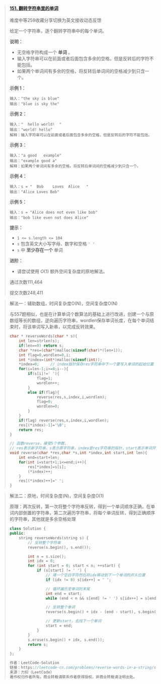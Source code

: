 > #### [151. 翻转字符串里的单词](https://leetcode-cn.com/problems/reverse-words-in-a-string/)
>
> 难度中等259收藏分享切换为英文接收动态反馈
>
> 给定一个字符串，逐个翻转字符串中的每个单词。
>
> **说明：**
>
> - 无空格字符构成一个 **单词** 。
> - 输入字符串可以在前面或者后面包含多余的空格，但是反转后的字符不能包括。
> - 如果两个单词间有多余的空格，将反转后单词间的空格减少到只含一个。
>
>  
>
> **示例 1：**
>
> ```
> 输入："the sky is blue"
> 输出："blue is sky the"
> ```
>
> **示例 2：**
>
> ```
> 输入："  hello world!  "
> 输出："world! hello"
> 解释：输入字符串可以在前面或者后面包含多余的空格，但是反转后的字符不能包括。
> ```
>
> **示例 3：**
>
> ```
> 输入："a good   example"
> 输出："example good a"
> 解释：如果两个单词间有多余的空格，将反转后单词间的空格减少到只含一个。
> ```
>
> **示例 4：**
>
> ```
> 输入：s = "  Bob    Loves  Alice   "
> 输出："Alice Loves Bob"
> ```
>
> **示例 5：**
>
> ```
> 输入：s = "Alice does not even like bob"
> 输出："bob like even not does Alice"
> ```
>
>  
>
> **提示：**
>
> - `1 <= s.length <= 104`
> - `s` 包含英文大小写字母、数字和空格 `' '`
> - `s` 中 **至少存在一个** 单词
>
> 
>
>  
>
> **进阶：**
>
> - 请尝试使用 *O*(1) 额外空间复杂度的原地解法。
>
> 通过次数111,464
>
> 提交次数248,411

> 解法一：辅助数组，时间复杂度O(N)，空间复杂度O(N)
>
> 与557题相似，也是在计算单词个数算法的基础上进行改进，创建一个与原数组等长的数组，逆向遍历字符串，wordlen保存单词长度，在每个单词结束时，将该单词写入新串，以完成反转效果。
>
> ```c
> char * reverseWords(char * s){
>     int len=strlen(s);
>     if(len==0) return s;
>     char *res=(char*)malloc(sizeof(char)*(len+1));
>     int flag=0,wordlen=0,i;
>     int *index=(int*)malloc(sizeof(int));
>     *index=0;		// index指针保存res字符串中下一个要写入单词的起始位置
>     for(i=len-1;i>=0;i--){
>         if(s[i]!=' '){
>             flag=1;
>             wordlen++;
>         }
>         else if(flag){
>             reverse(res,s,index,i,wordlen);
>             flag=0;
>             wordlen=0;
>         }
>     }
>     if(flag) reverse(res,s,index,i,wordlen);
>     res[(*index)-1]='\0';
>     return res;
> }
> 
> // 函数reverse，接受5个参数，
> // res表示新字符串，s表示原字符串，index是res字符串的指针，start表示单词开始位置，len表示单词长度
> void reverse(char *res,char *s,int *index,int start,int len){
>     int end=start+len;
>     for(int i=start+1;i<=end;i++){
>         res[*index]=s[i];
>         (*index)++;
>     }
>     res[(*index)++]=' ';
> }
> ```

> 解法二：原地，时间复杂度(N)，空间复杂度O(1)
>
> 原理：两次反转，第一次将整个字符串反转，得到一个单词顺序正确，在单词内部倒置的字符串，第二次遍历字符串，将每个单词反转，得到正确顺序的字符串，其他就是多余空格处理
>
> ```c++
> class Solution {
> public:
>     string reverseWords(string s) {
>         // 反转整个字符串
>         reverse(s.begin(), s.end());
> 
>         int n = s.size();
>         int idx = 0;
>         for (int start = 0; start < n; ++start) {
>             if (s[start] != ' ') {
>                 // 填一个空白字符然后将idx移动到下一个单词的开头位置
>                 if (idx != 0) s[idx++] = ' ';
> 
>                 // 循环遍历至单词的末尾
>                 int end = start;
>                 while (end < n && s[end] != ' ') s[idx++] = s[end++];
> 
>                 // 反转整个单词
>                 reverse(s.begin() + idx - (end - start), s.begin() + idx);
> 
>                 // 更新start，去找下一个单词
>                 start = end;
>             }
>         }
>         s.erase(s.begin() + idx, s.end());
>         return s;
>     }
> };
> 
> 作者：LeetCode-Solution
> 链接：https://leetcode-cn.com/problems/reverse-words-in-a-string/solution/fan-zhuan-zi-fu-chuan-li-de-dan-ci-by-leetcode-sol/
> 来源：力扣（LeetCode）
> 著作权归作者所有。商业转载请联系作者获得授权，非商业转载请注明出处。
> ```
>
> 